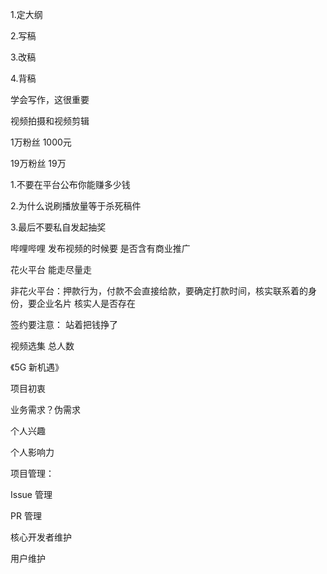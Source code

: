 1.定大纲

2.写稿

3.改稿

4.背稿

学会写作，这很重要

视频拍摄和视频剪辑

1万粉丝  1000元

19万粉丝  19万



1.不要在平台公布你能赚多少钱

2.为什么说刷播放量等于杀死稿件

3.最后不要私自发起抽奖



哔哩哔哩 发布视频的时候要 是否含有商业推广



花火平台 能走尽量走 



非花火平台：押款行为，付款不会直接给款，要确定打款时间，核实联系着的身份，要企业名片 核实人是否存在



签约要注意： 站着把钱挣了

视频选集 总人数



《5G 新机遇》



项目初衷

业务需求？伪需求

个人兴趣

个人影响力



项目管理：

Issue 管理 

PR 管理

核心开发者维护

用户维护





























